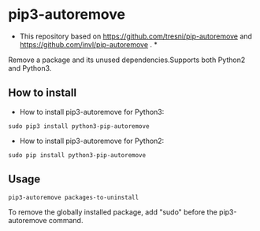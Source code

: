 # pip3-autoremove


* This repository based on https://github.com/tresni/pip-autoremove and https://github.com/invl/pip-autoremove . *

Remove a package and its unused dependencies.Supports both Python2 and Python3.


## How to install
* How to install pip3-autoremove for Python3:
```
sudo pip3 install python3-pip-autoremove
```

* How to install pip3-autoremove for Python2:
```
sudo pip install python3-pip-autoremove
```

## Usage
```
pip3-autoremove packages-to-uninstall
```

To remove the globally installed package, add "sudo" before the pip3-autoremove command.